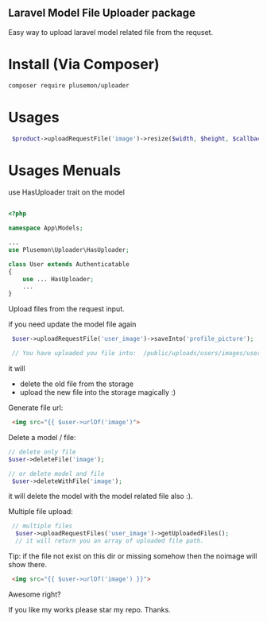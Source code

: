 ## Laravel Model File Uploader package
Easy way to upload laravel model related file from the requset.


# Install (Via Composer)
```bash
composer require plusemon/uploader
```

# Usages


```php
 $product->uploadRequestFile('image')->resize($width, $height, $callback)->saveInto('thumbnail');
```

# Usages Menuals
use HasUploader trait on the model

```php

<?php

namespace App\Models;

...
use Plusemon\Uploader\HasUploader;

class User extends Authenticatable
{
    use ... HasUploader;
    ...
}
```

Upload files from the request input.

if you need update the model file again
```php
 $user->uploadRequestFile('user_image')->saveInto('profile_picture');

 // You have uploaded you file into:  /public/uploads/users/images/users-1-image.jpg
```

it will
  - delete the old file from the storage
  - upload the new file into the storage
  magically :)


Generate file url:
```html
 <img src="{{ $user->urlOf('image')">
```

Delete a model / file:
```php
// delete only file
$user->deleteFile('image');

// or delete model and file
 $user->deleteWithFile('image');
````
it will delete the model with the model related file also :).


Multiple file upload:
```php
 // multiple files
  $user->uploadRequestFiles('user_image')->getUploadedFiles();
  // it will return you an array of uploaded file path.
```


Tip: if the file not exist on this dir or missing somehow then the noimage will show there.
```html
 <img src="{{ $user->urlOf('image') }}">
```

Awesome right?

If you like my works please star my repo.
Thanks.
